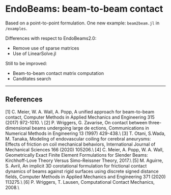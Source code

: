 # EndoBeams: beam-to-beam contact 

Based on a point-to-point formulation. One new example: `beam2beam.jl` in `/examples`. 

Differences with respect to EndoBeams2.0:
- Remove use of sparse matrices 
- Use of LinearSolve.jl 

Still to be improved: 
- Beam-to-beam contact matrix computation 
- Canditates search 

----------------------------
## References
[1] C. Meier, W. A. Wall, A. Popp, A unified approach for beam-to-beam contact, Computer Methods in Applied Mechanics
and Engineering 315 (2017) 972-1010. \\
[2] P. Wriggers, G. Zavarise, On contact between three-dimensional beams undergoing large de
ections, Communications in Numerical Methods in Engineering 13 (1997) 429-438.\\
[3] T. Otani, S.Wada, M. Tanaka, Modeling of endovascular coiling for cerebral aneurysms: Effects of friction on coil mechanical
behaviors, International Journal of Mechanical Sciences 166 (2020) 105206.\\
[4] C. Meier, A. Popp, W. A. Wall, Geometrically Exact Finite Element Formulations for Slender Beams: Kirchhoff-Love
Theory Versus Simo-Reissner Theory, 2017.\\
[5] M. Aguirre, S. Avril, An implicit 3D corotational formulation for frictional contact dynamics of beams against rigid surfaces
using discrete signed distance fields, Computer Methods in Applied Mechanics and Engineering 371 (2020) 113275.\\
[6] P. Wriggers, T. Lausen, Computational Contact Mechanics, 2008.\\